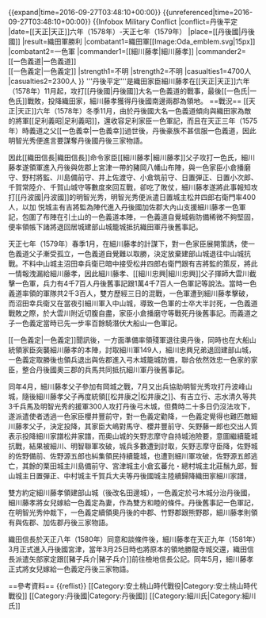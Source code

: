 {{expand|time=2016-09-27T03:48:10+00:00}}
{{unreferenced|time=2016-09-27T03:48:10+00:00}}
{{Infobox Military Conflict
|conflict=丹後平定
|date=[[天正|天正]]六年（1578年）-天正七年（1579年）
|place=[[丹後國|丹後國]]
|result=織田軍勝利
|combatant1=織田軍[[Image:Oda_emblem.svg|15px]]
|combatant2=一色軍
|commander1=[[細川藤孝|細川藤孝]]
|commander2=[[一色義道|一色義道]]<br />[[一色義定|一色義定]]
|strength1=不明
|strength2=不明
|casualties1=4700人
|casualties2=2300人
}}
'''丹後平定'''是織田家臣細川藤孝在[[天正|天正]]六年（1578年）11月起，攻打[[丹後國|丹後國]]大名一色義道的戰事，最後[[一色氏|一色氏]]戰敗，投降織田家，細川藤孝獲得丹後國南邊兩郡為領地。
==戰況==
[[天正|天正]]六年（1578年）冬季11月，由於丹後國大名一色義道傾向與織田家為敵的將軍[[足利義昭|足利義昭]]，還收容足利家臣<ref>一色軍記</ref>，而且在天正三年（1575年）時義道之父[[一色義幸|一色義幸]]過世後，丹後豪族不甚信服一色義道，因此明智光秀便進言要謀奪丹後國<ref>丹後三家物語</ref>。

因此[[織田信長|織田信長]]命令家臣[[細川藤孝|細川藤孝]]父子攻打一色氏，細川藤孝遂領軍進入丹後與佐郡上宮津一帶的豬岡八幡山布陣，與一色家臣小倉播磨守、野村將監、川島備前守、井上佐渡守、小倉筑前守、日置弾正、日置小次郎、千賀常陸介、千賀山城守等數度來回互戰，卻吃了敗仗，細川藤孝遂將此事報知攻打[[丹波國|丹波國]]的明智光秀，明智光秀便派遣日置城主松井四郎右衛門率400人，以加 悦城主有吉將監為陣代進入丹後國加佐郡大內山支援細川藤孝<ref>一色軍記</ref>，包圍了布陣在引土山的一色義道本陣，一色義道自覺城砦防備稀微不夠堅固，便率領帳下諸將退回居城建部山城籠城抵抗織田軍<ref>丹後舊事記</ref>。

天正七年（1579年）春季1月，在細川藤孝的計謀下，對一色家臣展開策誘，使一色義道父子漸受孤立，一色義道自覺難以取勝，決定放棄建部山城退往中山城抗戰。不料中山城主沼田幸兵衛已暗中接受松井四郎右衛門跟有吉將監的策反，將此一情報洩漏給細川藤孝，因此細川藤孝、[[細川忠興|細川忠興]]父子揮師大雲川截擊一色軍，兵力有4千7百人<ref>丹後舊事記</ref>跟1萬4千7百人<ref>一色軍記</ref>等說法。當時一色義道率領的軍隊共2千3百人，雙方歷經三日的混戰，一色軍遭到細川藤孝擊破，而沼田幸兵衛又在當夜引細川軍入中山城，導致一色軍的士卒大半討死，一色義道戰敗之際，於大雲川附近切腹自盡，家臣小倉播磨守等戰死<ref>丹後舊事記</ref>。而義道之子一色義定當時已先一步率百餘騎潛伏大船山<ref>一色軍記</ref>。

[[一色義定|一色義定]]聞訊後，一方面準備率領殘軍退往奧丹後，同時也在大船山統領家臣突襲細川藤孝的本陣，討取細川軍149人，細川忠興兄弟退回建部山城，一色義定取勝後也領兵退出與佐郡進入弓木城籠城防備，聯合依然效忠一色家的家臣，整合丹後國奧三郡的兵馬共同抵抗細川軍<ref>丹後舊事記</ref>。

同年4月，細川藤孝父子參加有岡城之戰，7月又出兵協助明智光秀攻打丹波峰山城，隨後細川藤孝父子再度統領[[松井康之|松井康之]]、有吉立行、志水清久等共3千兵馬及明智光秀的援軍300人攻打丹後弓木城，但費時二十多日仍沒法攻下，遂派遣使者透過一色家臣櫻井豐前守，對一色義定勸降，一色義定覺得也難匹敵細川藤孝父子，決定投降，其家臣大嶋對馬守、櫻井豐前守、矢野藤一郎也交出人質表示投降<ref>細川家譜</ref><ref>松井家譜</ref>，而奧山城的矢野志摩守自持城池險要，意圖繼續籠城抗戰，結果被細川、明智聯軍攻破，城兵多數遭到討取，矢野志摩守臣降，佐野城的佐野備前、佐野源五郎也糾集領民持續籠城，也遭到細川軍攻破，佐野源五郎逃亡，其餘的栗田城主川島備前守、宮津城主小倉玄蕃允・總村城主北莊鬚九郎，聟山城主日置彈正、中村城主千賀兵大夫等丹後國城主陸續歸降織田家<ref>細川家譜</ref>，

雙方約定細川藤孝領建部山城（後改名田邊城），一色義定於弓木城分治丹後國，細川藤孝將女兒嫁給一色義定為妻，作為雙方和睦的條件。<ref>丹後舊事記</ref><ref>一色軍記</ref>，在明智光秀仲裁下，一色義定續領奧丹後的中郡、竹野郡跟熊野郡，細川藤孝則領有與佐郡、加佐郡<ref>丹後三家物語</ref>。

織田信長於天正八年（1580年）同意和談條件後，細川藤孝在天正九年（1581年）3月正式進入丹後國宮津，當年3月25日時也將原本的領地勝龍寺城交還，織田信長派遣矢部家定跟[[豬子兵介|豬子兵介]]前往檢地<ref>信長公記</ref>。同年5月，細川藤孝正式將女兒嫁給一色義定<ref>丹後三家物語</ref>。

==參考資料==
{{reflist}}
[[Category:安土桃山時代戰役|Category:安土桃山時代戰役]]
[[Category:丹後國|Category:丹後國]]
[[Category:細川氏|Category:細川氏]]